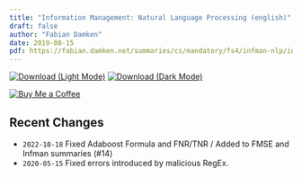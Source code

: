 ```yaml
---
title: "Information Management: Natural Language Processing (english)"
draft: false
author: "Fabian Damken"
date: 2019-08-15
pdf: https://fabian.damken.net/summaries/cs/mandatory/fs4/infman-nlp/infman-nlp-summary.pdf
---
```


[![Download (Light Mode)](/download.png)](infman-nlp-summary.pdf)
[![Download (Dark Mode)](/download-dark.png)](infman-nlp-summary-dark.pdf)

[![Buy Me a Coffee](/kofi.png)](https://ko-fi.com/fdamken)

## Recent Changes
- `2022-10-18` Fixed Adaboost Formula and FNR/TNR / Added to FMSE and Infman summaries (#14)
- `2020-05-15` Fixed errors introduced by malicious RegEx.
